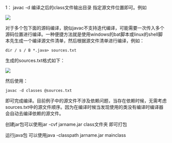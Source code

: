 1： javac -d 编译之后的class文件输出目录   指定源文件位置即可。例如

![](https://images2018.cnblogs.com/blog/1222943/201804/1222943-20180405093816652-1891165479.png)

对于多个包下面的源码编译，貌似javac不支持迭代编译，可能需要一次传入多个源码位置进行编译。一种便捷方法就是使用windows的bat脚本或linux的shell脚本先生成一个编译源文件清单，然后根据源文件清单进行编译，例如：

```language-java
dir / s / B *.java> sources.txt
```

生成的sources.txt格式如下：

![](https://images2018.cnblogs.com/blog/1222943/201804/1222943-20180405095141250-1312600911.png)

然后使用：

```language-java
javac -d classes @sources.txt
```

即可完成编译。目前例子中的源文件不涉及依赖问题，当存在依赖时候，无需考虑sources.txt中的源文件顺序。因为在编译时候当发现使用的类没有编译时编译器会自动去编译依赖的源文件。

创建jar包可以使用jar -cvf jarname.jar class文件夹 即可打包

运行java包 可以使用java -classpath jarname.jar mainclass
